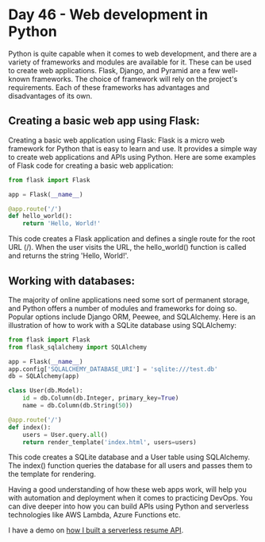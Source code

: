 # Day 46 - Web development in Python

Python is quite capable when it comes to web development, and there are a variety of frameworks and modules are available for it. These can be used to create web applications.
Flask, Django, and Pyramid are a few well-known frameworks. The choice of framework will rely on the project's requirements. Each of these frameworks has advantages and disadvantages of its own.

## Creating a basic web app using Flask:

Creating a basic web application using Flask: Flask is a micro web framework for Python that is easy to learn and use. It provides a simple way to create web applications and APIs using Python. Here are some examples of Flask code for creating a basic web application:

``` python
from flask import Flask

app = Flask(__name__)

@app.route('/')
def hello_world():
    return 'Hello, World!' 
```
This code creates a Flask application and defines a single route for the root URL (/). When the user visits the URL, the hello_world() function is called and returns the string 'Hello, World!'.

## Working with databases:

The majority of online applications need some sort of permanent storage, and Python offers a number of modules and frameworks for doing so. Popular options include Django ORM, Peewee, and SQLAlchemy. Here is an illustration of how to work with a SQLite database using SQLAlchemy:

``` python
from flask import Flask
from flask_sqlalchemy import SQLAlchemy

app = Flask(__name__)
app.config['SQLALCHEMY_DATABASE_URI'] = 'sqlite:///test.db'
db = SQLAlchemy(app)

class User(db.Model):
    id = db.Column(db.Integer, primary_key=True)
    name = db.Column(db.String(50))

@app.route('/')
def index():
    users = User.query.all()
    return render_template('index.html', users=users)
```
This code creates a SQLite database and a User table using SQLAlchemy. The index() function queries the database for all users and passes them to the template for rendering.

Having a good understanding of how these web apps work, will help you with automation and deployment when it comes to practicing DevOps.
You can dive deeper into how you can build APIs using Python and serverless technologies like AWS Lambda, Azure Functions etc.

I have a demo on [how I built a serverless resume API](https://github.com/rishabkumar7/AzureResumeAPI).
